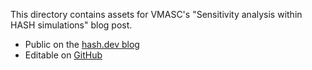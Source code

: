 This directory contains assets for VMASC's "Sensitivity analysis within HASH simulations" blog post.

- Public on the [hash.dev blog](https://hash.dev/blog/sensitivity-assessor)
- Editable on [GitHub](https://github.com/hashintel/hash/blob/main/apps/hashdev/src/_pages/blog/0008_sensitivity-assessor.mdx)
